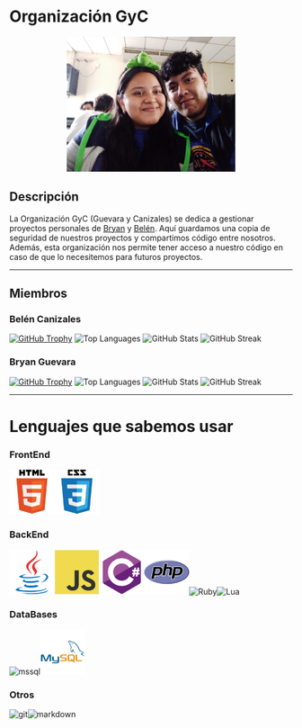 # Organización GyC

<div align="center">
<img src="https://github.com/BryanGuevara/BryanGuevara/blob/main/img/BryanGuevara.jpg" width="300" height="240">
</div>

## Descripción
La Organización GyC (Guevara y Canizales) se dedica a gestionar proyectos personales de <a href="https://github.com/BryanGuevara">Bryan</a> y <a href="https://github.com/Belencanizales1322">Belén</a>. Aquí guardamos una copia de seguridad de nuestros proyectos y compartimos código entre nosotros. Además, esta organización nos permite tener acceso a nuestro código en caso de que lo necesitemos para futuros proyectos.

<hr>

## Miembros

### Belén Canizales
[![GitHub Trophy](https://github-profile-trophy.vercel.app/?username=Belencanizales1322&theme=onedark)](https://github.com/ryo-ma/github-profile-trophy)
![Top Languages](https://github-readme-stats.vercel.app/api/top-langs?username=Belencanizales1322&show_icons=true&locale=en&layout=compact&theme=onedark)
![GitHub Stats](https://github-readme-stats.vercel.app/api?username=Belencanizales1322&show_icons=true&locale=en&theme=onedark)
![GitHub Streak](https://github-readme-streak-stats.herokuapp.com/?user=Belencanizales1322&theme=onedark)

### Bryan Guevara
[![GitHub Trophy](https://github-profile-trophy.vercel.app/?username=bryanguevara&theme=onedark)](https://github.com/ryo-ma/github-profile-trophy)
![Top Languages](https://github-readme-stats.vercel.app/api/top-langs?username=bryanguevara&theme=onedark&show_icons=true&locale=en&layout=compact)
![GitHub Stats](https://github-readme-stats.vercel.app/api?username=bryanguevara&show_icons=true&locale=en&theme=onedark)
![GitHub Streak](https://github-readme-streak-stats.herokuapp.com/?user=bryanguevara&theme=onedark)

<hr><h1>Lenguajes que sabemos usar</h1>


### FrontEnd
<img src="https://raw.githubusercontent.com/devicons/devicon/master/icons/html5/html5-original-wordmark.svg" alt="html5" width="80" height="80"/><img src="https://raw.githubusercontent.com/devicons/devicon/master/icons/css3/css3-original-wordmark.svg" alt="css3" width="80" height="80"/>

### BackEnd
<img src="https://raw.githubusercontent.com/devicons/devicon/master/icons/java/java-original.svg" alt="java" width="80" height="80"/><img src="https://raw.githubusercontent.com/devicons/devicon/master/icons/javascript/javascript-original.svg" alt="javascript" width="80" height="80"/><img src="https://raw.githubusercontent.com/devicons/devicon/master/icons/csharp/csharp-original.svg" alt="csharp" width="80" height="80"/><img src="https://raw.githubusercontent.com/devicons/devicon/master/icons/php/php-original.svg" alt="php" width="80" height="80"/><img src="https://upload.wikimedia.org/wikipedia/commons/thumb/7/73/Ruby_logo.svg/1200px-Ruby_logo.svg.png" alt="Ruby" width="80" height="80"/><img src="https://upload.wikimedia.org/wikipedia/commons/thumb/c/cf/Lua-Logo.svg/600px-Lua-Logo.svg.png" alt="Lua" width="80" height="80"/>

### DataBases
<img src="https://www.svgrepo.com/show/303229/microsoft-sql-server-logo.svg" alt="mssql" width="80" height="80"/><img src="https://raw.githubusercontent.com/devicons/devicon/master/icons/mysql/mysql-original-wordmark.svg" alt="mysql" width="80" height="80"/>

### Otros
<img src="https://www.vectorlogo.zone/logos/git-scm/git-scm-icon.svg" alt="git" width="80" height="80"/><img src="https://logowik.com/content/uploads/images/markdown1678.logowik.com.webp" alt="markdown" width="80" height="80"/> 
